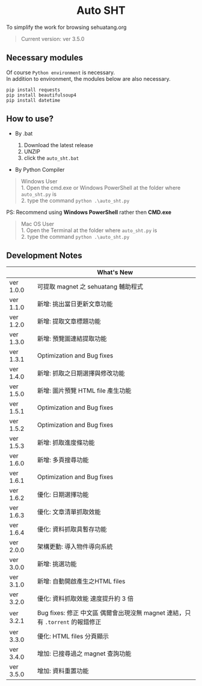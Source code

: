 <h1 align="center">Auto SHT</h1>

To simplify the work for browsing sehuatang.org
>Current version: ver 3.5.0

## Necessary modules
Of course ``Python environment`` is necessary.<br>
In addition to environment, the modules below are also necessary.
```
pip install requests 
pip install beautifulsoup4
pip install datetime
```
## How to use?
- By .bat
	1. Download the latest release
	2. UNZIP
	3. click the `auto_sht.bat`

- By Python Compiler
> Windows User<br>
	1. Open the cmd.exe or Windows PowerShell at the folder where `auto_sht.py` is<br>
	2. type the command `python .\auto_sht.py`<br>
	
PS: Recommend using **Windows PowerShell** rather then **CMD.exe**

> Mac OS User<br>
	1. Open the Terminal at the folder where `auto_sht.py` is<br>
	2. type the command `python .\auto_sht.py`

## Development Notes

|           |What's New                          
|-----------|-------------------------------
|ver 1.0.0  |可提取 magnet 之 sehuatang 輔助程式
|ver 1.1.0  |新增: 挑出當日更新文章功能      
|ver 1.2.0  |新增: 提取文章標題功能
|ver 1.3.0  |新增: 預覽圖連結提取功能
|ver 1.3.1  |Optimization and Bug fixes
|ver 1.4.0  |新增: 抓取之日期選擇與修改功能
|ver 1.5.0  |新增: 圖片預覽 HTML file 產生功能
|ver 1.5.1  |Optimization and Bug fixes
|ver 1.5.2  |Optimization and Bug fixes
|ver 1.5.3  |新增: 抓取進度條功能
|ver 1.6.0  |新增: 多頁搜尋功能
|ver 1.6.1  |Optimization and Bug fixes
|ver 1.6.2  |優化: 日期選擇功能
|ver 1.6.3  |優化: 文章清單抓取效能
|ver 1.6.4  |優化: 資料抓取具暫存功能
|ver 2.0.0  |架構更動: 導入物件導向系統
|ver 3.0.0  |新增: 挑選功能
|ver 3.1.0  |新增: 自動開啟產生之HTML files
|ver 3.2.0  |優化: 資料抓取效能 速度提升約 3 倍
|ver 3.2.1  |Bug fixes: 修正 中文區 偶爾會出現沒無 magnet 連結，只有 `.torrent` 的報錯修正
|ver 3.3.0  |優化: HTML files 分頁顯示
|ver 3.4.0  |增加: 已搜尋過之 magnet 查詢功能
|ver 3.5.0  |增加: 資料重置功能


